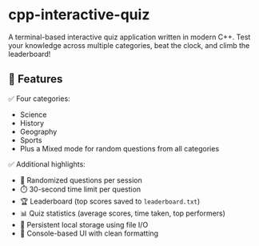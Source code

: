 # cpp-interactive-quiz
A terminal-based interactive quiz application written in modern C++. Test your knowledge across multiple categories, beat the clock, and climb the leaderboard!

## 📌 Features

✅ Four categories:  
- Science  
- History  
- Geography  
- Sports  
- Plus a Mixed mode for random questions from all categories

✅ Additional highlights:
- 🧠 Randomized questions per session
- ⏱️ 30-second time limit per question
- 🏆 Leaderboard (top scores saved to `leaderboard.txt`)
- 📊 Quiz statistics (average scores, time taken, top performers)
- 💾 Persistent local storage using file I/O
- 🎯 Console-based UI with clean formatting